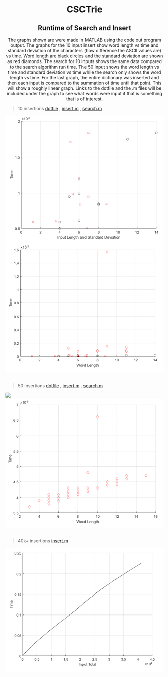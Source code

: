 <h1 align="center">CSCTrie</h1>
<h2 align="center">Runtime of Search and Insert</h2>


<p align="center">The graphs shown are were made in MATLAB using the code out program output.  The graphs for the 10 input insert show word length vs time and standard deviation of the characters (how difference the ASCII values are)
vs time.  Word length are black circles and the standard deviation are shown as red diamonds.  The search for 10 inputs shows the same data compared to the search algorithm run time.
The 50 input shows the word length vs time and standard deviation vs time while the search only shows the word length vs time.  For the last graph, the entire dictionary was inserted and then
each input is compared to the summation of time until that point.  This will show a roughly linear graph.  Links to the dotfile and the .m files will be included under the graph to see what words were input
if that is something that is of interest.
 
</p>


>10 insertions [dotfile](https://github.com/Hollands09/CSCTrie/tree/main/img/10dotfilegraph.txt) , [insert.m](https://github.com/Hollands09/CSCTrie/tree/main/img/10insertTime.m) , [search.m](https://github.com/Hollands09/CSCTrie/tree/main/img/10searchTime.m)


<img src="img/10insert.png">
<img src="img/10search.png">
<br>
<br>

>50 insertions [dotfile](https://github.com/Hollands09/CSCTrie/tree/main/img/50dotfilegraph.txt) , [insert.m](https://github.com/Hollands09/CSCTrie/tree/main/img/50insertTime.m) , [search.m](https://github.com/Hollands09/CSCTrie/tree/main/img/50searchTime.m)

<img src="img/50insert.png">
<img src="img/50search.png">
<br>
<br>


>40k+ insertions [insert.m](https://github.com/Hollands09/CSCTrie/tree/main/img/40ThouinsertTime.m)


<img src="img/40kinsert.png">
<br>
<br>

